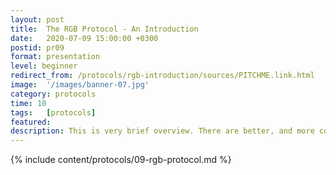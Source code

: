 ```yaml
---
layout: post
title:  The RGB Protocol - An Introduction
date:   2020-07-09 15:00:00 +0300
postid: pr09
format: presentation
level: beginner
redirect_from: /protocols/rgb-introduction/sources/PITCHME.link.html
image:  '/images/banner-07.jpg'
category: protocols
time: 10
tags:   [protocols]
featured:
description: This is very brief overview. There are better, and more complete introductions out there
---
```


{% include content/protocols/09-rgb-protocol.md %}
